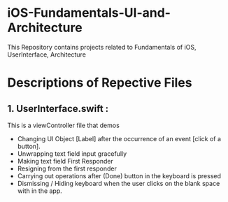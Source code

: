 # iOS-Fundamentals-UI-and-Architecture
This Repository contains projects related to Fundamentals of iOS, UserInterface, Architecture

# Descriptions of Repective Files 
## 1. UserInterface.swift :
This is a viewController file that demos
* Changing UI Object [Label] after the occurrence of an event [click of a button].
* Unwrapping text field input gracefully
* Making text field First Responder 
* Resigning from the first responder
* Carrying out operations after (Done) button in the keyboard is pressed
* Dismissing / Hiding keyboard when the user clicks on the blank space with in the app.
